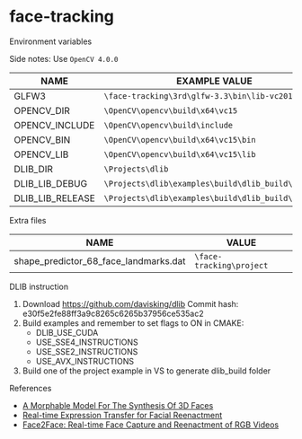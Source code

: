 # face-tracking

Environment variables

Side notes:
Use `OpenCV 4.0.0`

| NAME            | EXAMPLE VALUE                                                 |
|-----------------|---------------------------------------------------------------|
|GLFW3            |`\face-tracking\3rd\glfw-3.3\bin\lib-vc2017-64bit`             |
|OPENCV_DIR       |`\OpenCV\opencv\build\x64\vc15`                                |
|OPENCV_INCLUDE   |`\OpenCV\opencv\build\include`                                 |
|OPENCV_BIN 	  |`\OpenCV\opencv\build\x64\vc15\bin`                            |
|OPENCV_LIB 	  |`\OpenCV\opencv\build\x64\vc15\lib`                            |
|DLIB_DIR         |`\Projects\dlib`                                               |
|DLIB_LIB_DEBUG	  |`\Projects\dlib\examples\build\dlib_build\Debug`               |
|DLIB_LIB_RELEASE |`\Projects\dlib\examples\build\dlib_build\Release`             |


Extra files

| NAME                                  | VALUE                                    |
|---------------------------------------|------------------------------------------|
|shape_predictor_68_face_landmarks.dat  |`\face-tracking\project`             	   |

DLIB instruction

1) Download https://github.com/davisking/dlib Commit hash: e30f5e2fe88ff3a9c8265c6265b37956ce535ac2
2) Build examples and remember to set flags to ON in CMAKE:
	* DLIB_USE_CUDA
	* USE_SSE4_INSTRUCTIONS
	* USE_SSE2_INSTRUCTIONS
	* USE_AVX_INSTRUCTIONS
3) Build one of the project example in VS to generate dlib_build folder

References
* [A Morphable Model For The Synthesis Of 3D Faces](https://gravis.dmi.unibas.ch/publications/Sigg99/morphmod2.pdf)
* [Real-time Expression Transfer for Facial Reenactment](http://zollhoefer.com/papers/SGA2015_Face/paper.pdf)
* [Face2Face: Real-time Face Capture and Reenactment of RGB Videos](https://web.stanford.edu/~zollhoef/papers/CVPR2016_Face2Face/paper.pdf)